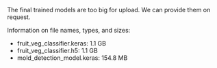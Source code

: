The final trained models are too big for upload. We can provide them on request.

Information on file names, types, and sizes:
- fruit_veg_classifier.keras: 1.1 GB
- fruit_veg_classifier.h5: 1.1 GB
- mold_detection_model.keras: 154.8 MB
